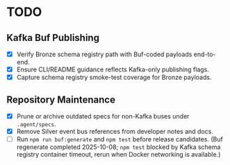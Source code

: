 # TODO

## Kafka Buf Publishing

- [x] Verify Bronze schema registry path with Buf-coded payloads end-to-end.
- [x] Ensure CLI/README guidance reflects Kafka-only publishing flags.
- [x] Capture schema registry smoke-test coverage for Bronze payloads.

## Repository Maintenance

- [x] Prune or archive outdated specs for non-Kafka buses under `.agent/specs`.
- [x] Remove Silver event bus references from developer notes and docs.
- [ ] Run `npm run buf:generate` and `npm test` before release candidates. (Buf regenerate completed 2025-10-08; `npm test` blocked by Kafka schema registry container timeout, rerun when Docker networking is available.)
